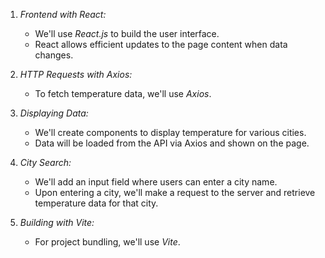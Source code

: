1. *Frontend with React:*
   - We'll use *React.js* to build the user interface.
   - React allows efficient updates to the page content when data changes.

2. *HTTP Requests with Axios:*
   - To fetch temperature data, we'll use *Axios*.

3. *Displaying Data:*
   - We'll create components to display temperature for various cities.
   - Data will be loaded from the API via Axios and shown on the page.

4. *City Search:*
   - We'll add an input field where users can enter a city name.
   - Upon entering a city, we'll make a request to the server and retrieve temperature data for that city.

5. *Building with Vite:*
   - For project bundling, we'll use *Vite*.
